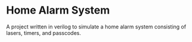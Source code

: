 # Home Alarm System
A project written in verilog to simulate a home alarm system consisting of lasers, timers, and passcodes.
